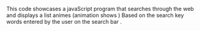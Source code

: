 This code  showcases a javaScript program that searches  through the web and  displays a list animes (animation shows ) Based on the search key words  entered by the user  on the  search bar .